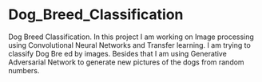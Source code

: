 # Dog_Breed_Classification
Dog Breed Classification. In this project I am working on Image processing using Convolutional Neural Networks and Transfer learning. I am trying to classify Dog Bre ed by images. Besides that I am using Generative Adversarial Network to generate new pictures of the dogs from random numbers. 
